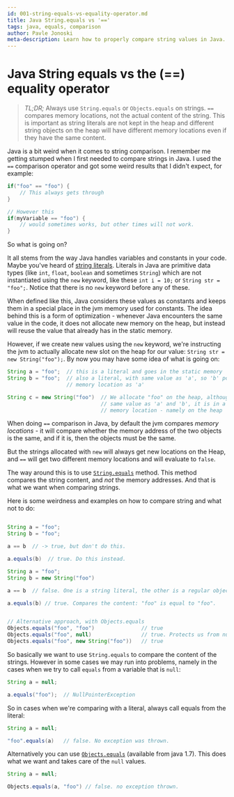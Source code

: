 ```yaml
---
id: 001-string-equals-vs-equality-operator.md
title: Java String.equals vs '=='
tags: java, equals, comparison
author: Pavle Jonoski
meta-description: Learn how to properly compare string values in Java.
---
```


# Java String equals vs the (==) equality operator

> *TL;DR;* Always use `String.equals` or `Objects.equals` on strings. `==` compares
> memory locations, not the actual content of the string. This is important as
> string literals are not kept in the heap and different string objects on the
> heap will have different memory locations even if they have the same content.

Java is a bit weird when it comes to string comparison. I remember me getting
stumped when I first needed to compare strings in Java. I used the `==` comparison
operator and got some weird results that I didn't expect, for example:

```java
if("foo" == "foo") {
    // This always gets through
}

// However this
if(myVariable == "foo") {
    // would sometimes works, but other times will not work.
}
```

So what is going on?

It all stems from the way Java handles variables and constants in your code. 
Maybe you've heard of [string literals](https://docs.oracle.com/javase/tutorial/java/nutsandbolts/datatypes.html "I thought of referencing the language specification for string literals, but that is just more confusing"). Literals in Java are primitive data types (like `int`,
`float`, `boolean` and sometimes `String`) which are not instantiated using the `new` keyword, like these
`int i = 10;` or `String str = "foo";`. Notice that there is no `new` keyword before any of these.

When defined like this, Java considers these values as constants and keeps them
in a special place in the jvm memory used for constants. The idea behind this is
a form of optimization - whenever Java encounters the same value in the code, it does
not allocate new memory on the heap, but instead will reuse the value that already
has in the static memory.

However, if we create new values using the `new` keyword, we're instructing the
jvm to actually allocate new slot on the heap for our value: `String str = new String("foo");`.
By now you may have some idea of what is going on:

```java
String a = "foo";  // this is a literal and goes in the static memory
String b = "foo";  // also a literal, with same value as 'a', so 'b' points to the same
                   // memory location as 'a'

String c = new String("foo")  // We allocate "foo" on the heap, although it has the
                              // same value as 'a' and 'b', it is in a different
                              // memory location - namely on the heap
```

When doing `==` comparison in Java, by default the jvm compares *memory locations* - it will
compare whether the memory address of the two objects is the same, and if it is, then the
objects must be the same.

But the strings allocated with `new` will always get new locations on the Heap, and `==`
will get two different memory locations and will evaluate to `false`.

The way around this is to use [`String.equals`](https://docs.oracle.com/javase/7/docs/api/java/lang/String.html#equals(java.lang.Object)) method.
This method compares the string content, and *not* the memory addresses. And that is what we want
when comparing strings.

Here is some weirdness and examples on how to compare string and what not to do:

```java

String a = "foo";
String b = "foo"; 

a == b  // -> true, but don't do this.

a.equals(b)  // true. Do this instead.

String a = "foo";
String b = new String("foo")

a == b  // false. One is a string literal, the other is a regular object on the heap.

a.equals(b) // true. Compares the content: "foo" is equal to "foo".


// Alternative approach, with Objects.equals
Objects.equals("foo", "foo")               // true
Objects.equals("foo", null)                // true. Protects us from null pointer dereferencing.
Objects.equals("foo", new String("foo"))   // true

```

So basically we want to use `String.equals` to compare the content of the strings. However
in some cases we may run into problems, namely in the cases when we try to call `equals` from
a variable that is `null`:

```java
String a = null;

a.equals("foo");  // NullPointerException

```

So in cases when we're comparing with a literal, always call equals from the literal:

```java
String a = null;

"foo".equals(a)   // false. No exception was thrown.
```

Alternatively you can use [`Objects.equals`](https://docs.oracle.com/javase/8/docs/api/java/util/Objects.html#equals-java.lang.Object-java.lang.Object-) (available from java 1.7).
This does what we want and takes care of the `null` values.

```java
String a = null;

Objects.equals(a, "foo") // false. no exception thrown.
```